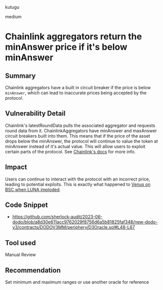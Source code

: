 kutugu

medium

# Chainlink aggregators return the minAnswer price if it's below minAnswer

## Summary

Chainlink aggregators have a built in circuit breaker if the price is below `minAnswer`, which can lead to inaccurate prices being accepted by the protocol.

## Vulnerability Detail

Chainlink's latestRoundData pulls the associated aggregator and requests round data from it. ChainlinkAggregators have minAnswer and maxAnswer circuit breakers built into them. This means that if the price of the asset drops below the minAnswer, the protocol will continue to value the token at minAnswer instead of it's actual value. This will allow users to exploit certain parts of the protocol.
See [Chainlink's docs](https://docs.chain.link/data-feeds#check-the-latest-answer-against-reasonable-limits) for more info.

## Impact

Users can continue to interact with the protocol with an incorrect price, leading to potential exploits. This is exactly what happened to [Venus on BSC when LUNA imploded](https://rekt.news/venus-blizz-rekt/).

## Code Snippet

- https://github.com/sherlock-audit/2023-06-dodo/blob/a8d30e611acc9762029f8756d6a5b81825faf348/new-dodo-v3/contracts/DODOV3MM/periphery/D3Oracle.sol#L48-L67

## Tool used

Manual Review

## Recommendation

Set minimum and maximum ranges or use another oracle for reference
